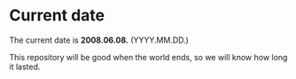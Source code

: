 # Current date

The current date is **2008.06.08.** (YYYY.MM.DD.)

This repository will be good when the world ends, so we will know how long it lasted.